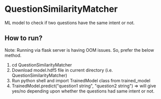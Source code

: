 # QuestionSimilarityMatcher
ML model to check if two questions have the same intent or not.

## How to run?
Note: Running via flask server is having OOM issues. So, prefer the below method.
1. cd QuestionSimilarityMatcher
2. Download model.hdf5 file in current directory (i.e. QuestionSimilarityMatcher)
3. Run python shell and import TrainedModel class from trained_model
4. TrainedModel.predict("question1 string", "question2 string") => will give yes/no depending upon whether the questions had same intent or not.
